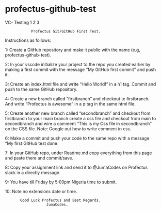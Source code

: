 # profectus-github-test
VC- Testing 1 2 3
                
                Profectus Git/GitHub First Test.
Instructions as follows:

1: Create a GitHub repository and make it public with the name (e.g, profectus-github-test).

2: In your vscode initialize your project to the repo you created earlier by making a first commit with the message “My GitHub first commit” and push it.

3: Create an index.html file and write “Hello World!” In a h1 tag. Commit and push to the same GitHub repository.

4: Create a new branch called “firstbranch” and checkout to firstbranch. And write “Profectus is awesome” in a p tag in the same html file.

5: Create another new branch called “secondbranch” and checkout from firstbranch to your main branch create a css file and checkout from main to secondbranch and wire a comment “This is my Css file in secondbranch” on the CSS file. Note: Google out how to write comment in css.

6: Make a commit and push your code to the same repo with a message “My first GitHub test done.

7: In your GitHub repo, under Readme.md copy everything from this page and paste there and commit/save.

8: Copy your assignment link and send it to @JumaCodes on Profectus slack in a directly message.

9: You have till Friday by 5:00pm Nigeria time to submit. 

10: Note:no extensions date or time.


           Good Luck Profectus and Best Regards.
                       JumaCodes. 
